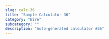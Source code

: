 ```yaml
---
slug: calc-36
title: "Sample Calculator 36"
category: "Wire"
subcategory: ""
description: "Auto-generated calculator #36"
---
```


